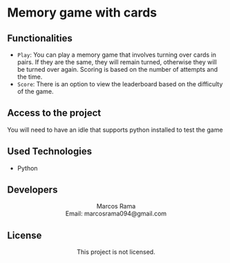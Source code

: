 # Memory game with cards 



## Functionalities

- `Play`: You can play a memory game that involves turning over cards in pairs. If they are the same, they will remain turned, otherwise they will be turned over again. Scoring is based on the number of attempts and the time.
- `Score`: There is an option to view the leaderboard based on the difficulty of the game.


## Access to the project

  You will need to have an idle that supports python installed to test the game
  

## Used Technologies
  
  * Python</br>


## Developers

 <div align= "center">Marcos Rama </div>
<div align= "center">Email: marcosrama094@gmail.com</div>

## License

<div align="center">
This project is not licensed.
</div>
